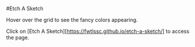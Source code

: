 #Etch A Sketch

Hover over the grid to see the fancy colors appearing.

Click on [Etch A Sketch][https://fwtlssc.github.io/etch-a-sketch/] to access the page.